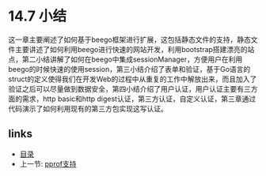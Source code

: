 # 14.7 小结
这一章主要阐述了如何基于beego框架进行扩展，这包括静态文件的支持，静态文件主要讲述了如何利用beego进行快速的网站开发，利用bootstrap搭建漂亮的站点，第二小结讲解了如何在beego中集成sessionManager，方便用户在利用beego的时候快速的使用session，第三小结介绍了表单和验证，基于Go语言的struct的定义使得我们在开发Web的过程中从重复的工作中解放出来，而且加入了验证之后可以尽量做到数据安全，第四小结介绍了用户认证，用户认证主要有三方面的需求，http basic和http digest认证，第三方认证，自定义认证，第三章通过代码演示了如何利用现有的第三方包实现这写认证。

## links
   * [目录](<preface.md>)
   * 上一节: [pprof支持](<14.6.md>)
